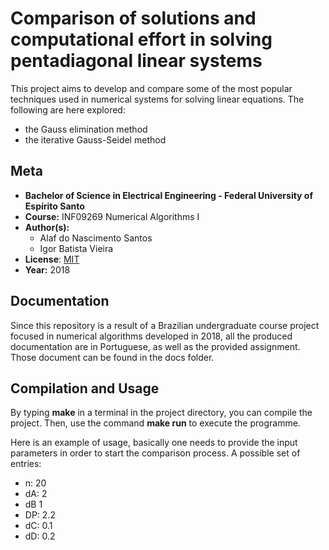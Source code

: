 # Comparison of solutions and computational effort in solving pentadiagonal linear systems

This project aims to develop and compare some of the most popular techniques used in numerical systems for solving linear equations. The following are here explored:
- the Gauss elimination method
- the iterative Gauss-Seidel method

## Meta
 * **Bachelor of Science in Electrical Engineering - Federal University of Espírito Santo**
 * **Course:** INF09269 Numerical Algorithms I
 * **Author(s):** 
    - Alaf do Nascimento Santos
    - Igor Batista Vieira
 * **License**: [MIT](LICENSE)
 * **Year:** 2018

## Documentation
Since this repository is a result of a Brazilian undergraduate course project focused in numerical algorithms developed in 2018, all the produced documentation are in Portuguese, as well as the provided assignment. Those document can be found in the docs folder.

## Compilation and Usage
By typing **make** in a terminal in the project directory, you can compile the project. Then, use the command **make run** to execute the programme.

Here is an example of usage, basically one needs to provide the input parameters in order to start the comparison process. A possible set of entries:
- n: 20
- dA: 2
- dB 1
- DP: 2.2
- dC: 0.1
- dD: 0.2
